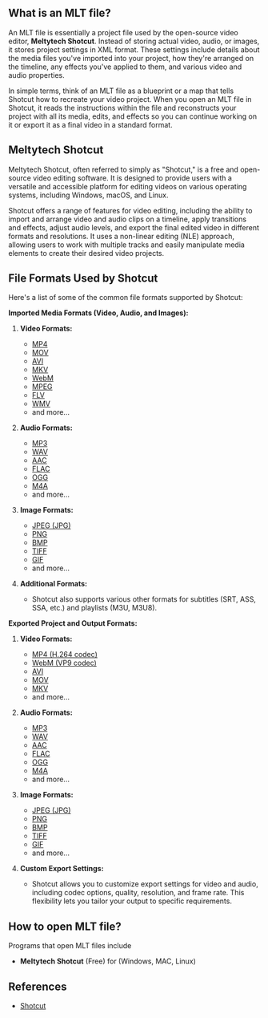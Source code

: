 ## What is an MLT file?

An MLT file is essentially a project file used by the open-source video editor, **Meltytech Shotcut**. Instead of storing actual video, audio, or images, it stores project settings in XML format. These settings include details about the media files you've imported into your project, how they're arranged on the timeline, any effects you've applied to them, and various video and audio properties.

In simple terms, think of an MLT file as a blueprint or a map that tells Shotcut how to recreate your video project. When you open an MLT file in Shotcut, it reads the instructions within the file and reconstructs your project with all its media, edits, and effects so you can continue working on it or export it as a final video in a standard format.

## Meltytech Shotcut

Meltytech Shotcut, often referred to simply as "Shotcut," is a free and open-source video editing software. It is designed to provide users with a versatile and accessible platform for editing videos on various operating systems, including Windows, macOS, and Linux.

Shotcut offers a range of features for video editing, including the ability to import and arrange video and audio clips on a timeline, apply transitions and effects, adjust audio levels, and export the final edited video in different formats and resolutions. It uses a non-linear editing (NLE) approach, allowing users to work with multiple tracks and easily manipulate media elements to create their desired video projects.

## File Formats Used by Shotcut

Here's a list of some of the common file formats supported by Shotcut:

**Imported Media Formats (Video, Audio, and Images):**

1.  **Video Formats:**
    
    -   [MP4](/video/mp4/)
    -   [MOV](/video/mov/)
    -   [AVI](/video/avi/)
    -   [MKV](/video/mkv/)
    -   [WebM](/video/webm/)
    -   [MPEG](/video/mpeg/)
    -   [FLV](/video/flv/)
    -   [WMV](/video/wmv/)
    -   and more...
2.  **Audio Formats:**
    
    -   [MP3](/audio/mp3/)
    -   [WAV](/audio/wav/)
    -   [AAC](/audio/aac/)
    -   [FLAC](/audio/flac/)
    -   [OGG](/audio/ogg/)
    -   [M4A](/audio/m4a/)
    -   and more...
3.  **Image Formats:**
    
    -   [JPEG (JPG)](/image/jpeg/)
    -   [PNG](/image/png/)
    -   [BMP](/image/bmp/)
    -   [TIFF](/image/tiff/)
    -   [GIF](/image/gif/)
    -   and more...
4.  **Additional Formats:**
    
    -   Shotcut also supports various other formats for subtitles (SRT, ASS, SSA, etc.) and playlists (M3U, M3U8).

**Exported Project and Output Formats:**

1.  **Video Formats:**
    
    -   [MP4 (H.264 codec)](/video/mp4/)
    -   [WebM (VP9 codec)](/video/webm/)
    -   [AVI](/video/avi/)
    -   [MOV](/video/mov/)
    -   [MKV](/video/mkv/)
    -   and more...
2.  **Audio Formats:**
    
    -   [MP3](/audio/mp3/)
    -   [WAV](/audio/wav/)
    -   [AAC](/audio/aac/)
    -   [FLAC](/audio/flac/)
    -   [OGG](/audio/ogg/)
    -   [M4A](/audio/m4a/)
    -   and more...
3.  **Image Formats:**
    
    -   [JPEG (JPG)](/image/jpeg/)
    -   [PNG](/image/png/)
    -   [BMP](/image/bmp/)
    -   [TIFF](/image/tiff/)
    -   [GIF](/image/gif/)
    -   and more...
4.  **Custom Export Settings:**
    
    -   Shotcut allows you to customize export settings for video and audio, including codec options, quality, resolution, and frame rate. This flexibility lets you tailor your output to specific requirements.

## How to open MLT file?

Programs that open MLT files include

- **Meltytech Shotcut** (Free) for (Windows, MAC, Linux)

## References
* [Shotcut](https://en.wikipedia.org/wiki/Shotcut)
